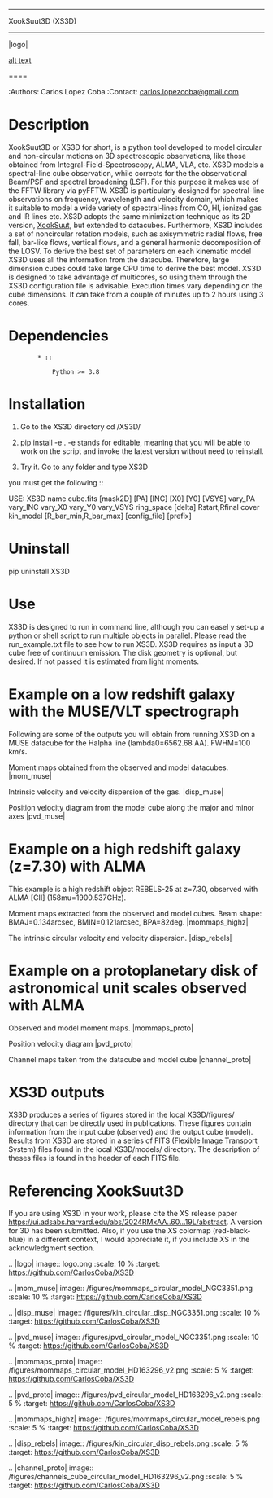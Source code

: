 

*******************************************
XookSuut3D (XS3D)
*******************************************

|logo|

[alt text](logo.png)

====

:Authors: Carlos Lopez Coba
:Contact: carlos.lopezcoba@gmail.com




Description
===========
XookSuut3D or XS3D for short, is a python tool developed to model circular and non-circular motions on 3D spectroscopic observations, like those obtained
from Integral-Field-Spectroscopy, ALMA, VLA, etc. XS3D models a spectral-line cube observation, while corrects for the
the observational Beam/PSF and spectral broadening (LSF). For this purpose
it makes use of the FFTW library via pyFFTW.
XS3D is  particularly designed for spectral-line observations on frequency, wavelength and velocity domain, which makes it suitable to
model a wide variety of spectral-lines from CO, HI, ionized gas and IR lines etc.
XS3D adopts the same minimization technique as its 2D version, [XookSuut](https://github.com/CarlosCoba/XookSuut-code), but extended to datacubes.
Furthermore, XS3D includes a set of noncircular rotation models, such as axisymmetric radial flows, free fall, bar-like flows, vertical flows, and a general harmonic decomposition of the LOSV.
To derive the best set of parameters on each kinematic model XS3D uses all the information from the datacube. Therefore,
large dimension cubes could take large CPU time to derive the best model.
XS3D is designed to take advantage of multicores, so using them through the XS3D configuration file is advisable.
Execution times vary depending on the cube dimensions. It can take from a couple of minutes up to 2 hours using 3 cores.

Dependencies
===========

            * ::

                Python >= 3.8


Installation
===========

1. Go to the XS3D directory
cd /XS3D/

2.  pip install -e .
-e stands for editable, meaning that you will be able to work on the script and invoke the latest version without need to reinstall.

3. Try it. Go to any folder and type XS3D

you must get the following ::

USE: XS3D name cube.fits [mask2D] [PA] [INC] [X0] [Y0] [VSYS] vary_PA vary_INC vary_X0 vary_Y0 vary_VSYS ring_space [delta] Rstart,Rfinal cover kin_model [R_bar_min,R_bar_max] [config_file] [prefix]



Uninstall
===========

pip uninstall XS3D


Use
===========

XS3D is designed to run in command line, although you can easel y set-up a python or shell script to run multiple objects in parallel.
Please read the run_example.txt file to see how to run XS3D.
XS3D requires as input a 3D cube free of continuum emission. The disk geometry is optional, but desired. If not passed it is estimated from light moments.

Example on a low redshift galaxy with the MUSE/VLT spectrograph
===========
Following are some of the outputs you will obtain from running XS3D on a MUSE datacube for the Halpha line (lambda0=6562.68 AA).
FWHM=100 km/s.

Moment maps obtained from the observed and model datacubes.
|mom_muse|

Intrinsic velocity and velocity dispersion of the gas.
|disp_muse|

Position velocity diagram from the model cube along the major and minor axes
|pvd_muse|


Example on a **high redshift galaxy** (z=7.30) with ALMA
===========
This example is a high redshift object REBELS-25 at z=7.30, observed with ALMA  [CII]  (158mu=1900.537GHz).

Moment maps extracted from the observed and model cubes. Beam shape: BMAJ=0.134arcsec, BMIN=0.121arcsec, BPA=82deg.
|mommaps_highz|

The intrinsic circular velocity and velocity dispersion.
|disp_rebels|


Example on a **protoplanetary disk** of astronomical unit scales observed with  ALMA
===========

Observed and model moment maps.
|mommaps_proto|

Position velocity diagram
|pvd_proto|

Channel maps taken from the datacube and model cube
|channel_proto|


XS3D outputs
===========

XS3D produces a series of figures stored in the local XS3D/figures/ directory that can be directly used in publications. These figures contain information
from the input cube (observed) and the output cube (model).
Results from XS3D are stored in a series of FITS (Flexible Image Transport System) files found in the local XS3D/models/ directory.
The description of theses files is found in the header of each FITS file.


Referencing XookSuut3D
=================

If you are using XS3D in your work, please cite the XS release paper https://ui.adsabs.harvard.edu/abs/2024RMxAA..60...19L/abstract.
A version for 3D has been submitted.
Also, if you use the XS colormap (red-black-blue) in a different context, I would appreciate it, if you include XS in the acknowledgment section.


.. |logo| image:: logo.png
    :scale: 10 %
    :target: https://github.com/CarlosCoba/XS3D

.. |mom_muse| image:: /figures/mommaps_circular_model_NGC3351.png
    :scale: 10 %
    :target: https://github.com/CarlosCoba/XS3D

.. |disp_muse| image::  /figures/kin_circular_disp_NGC3351.png
    :scale: 10 %
    :target: https://github.com/CarlosCoba/XS3D

.. |pvd_muse| image:: /figures/pvd_circular_model_NGC3351.png
    :scale: 10 %
    :target: https://github.com/CarlosCoba/XS3D

.. |mommaps_proto| image:: /figures/mommaps_circular_model_HD163296_v2.png
    :scale: 5 %
    :target: https://github.com/CarlosCoba/XS3D

.. |pvd_proto| image:: /figures/pvd_circular_model_HD163296_v2.png
    :scale: 5 %
    :target: https://github.com/CarlosCoba/XS3D

.. |mommaps_highz| image:: /figures/mommaps_circular_model_rebels.png
   :scale: 5 %
   :target: https://github.com/CarlosCoba/XS3D

.. |disp_rebels| image::  /figures/kin_circular_disp_rebels.png
   :scale: 5 %
   :target: https://github.com/CarlosCoba/XS3D

.. |channel_proto| image::  /figures/channels_cube_circular_model_HD163296_v2.png
   :scale: 5 %
   :target: https://github.com/CarlosCoba/XS3D
